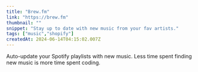 ```yaml
---
title: "Brew.fm"
link: "https://brew.fm"
thumbnail: ""
snippet: "Stay up to date with new music from your fav artists."
tags: ["music","shopify"]
createdAt: 2024-06-14T04:15:02.007Z
---
```

Auto-update your Spotify playlists with new music. Less time spent finding new music is more time spent coding.

